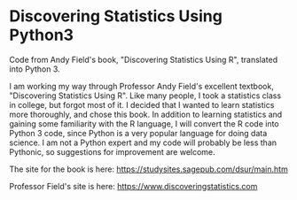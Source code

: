 # Discovering Statistics Using Python3
Code from Andy Field's book, "Discovering Statistics Using R", translated into Python 3.

I am working my way through Professor Andy Field's excellent textbook, "Discovering Statistics Using R". Like many people, I took a statistics class in college, but forgot most of it. I decided that I wanted to learn statistics more thoroughly, and chose this book. In addition to learning statistics and gaining some familiarity with the R language, I will convert the R code into Python 3 code, since Python is a very popular language for doing data science. I am not a Python expert and my code will probably be less than Pythonic, so suggestions for improvement are welcome.

The site for the book is here: https://studysites.sagepub.com/dsur/main.htm

Professor Field's site is here:  https://www.discoveringstatistics.com

